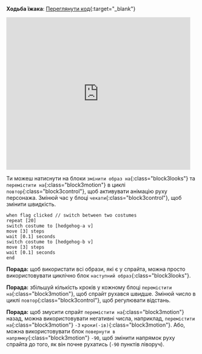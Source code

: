 **Ходьба їжака**: [Переглянути код](https://scratch.mit.edu/projects/499398615/editor){:target="_blank"}

<div class="scratch-preview">
  <iframe allowtransparency="true" width="485" height="402" src="https://scratch.mit.edu/projects/embed/499398615/?autostart=false" frameborder="0"></iframe>
</div>

Ти можеш натиснути на блоки `змінити образ на`{:class="block3looks"} та `перемістити на`{:class="block3motion"} в циклі `повтор`{:class="block3control"}, щоб активувати анімацію руху персонажа. Змінюй час у блоці `чекати`{:class="block3control"}, щоб змінити швидкість.

```blocks3
when flag clicked // switch between two costumes
repeat [20]
switch costume to [hedgehog-a v]
move [3] steps
wait [0.1] seconds
switch costume to [hedgehog-b v]
move [3] steps
wait [0.1] seconds
end
```

**Порада:** щоб використати всі образи, які є у спрайта, можна просто використовувати циклічно блок `наступний образ`{:class="block3looks"}.

**Порада:** збільшуй кількість кроків у кожному блоці `перемістити на`{:class="block3motion"}, щоб спрайт рухався швидше. Змінюй число в циклі `повтор`{:class="block3control"}, щоб регулювати відстань.

**Порада:** щоб змусити спрайт `перемістити на`{:class="block3motion"} назад, можна використовувати негативні числа, наприклад, `перемістити на`{:class="block3motion"} `-3` `кроки(-ів)`{:class="block3motion"}. Або, можна використовувати блок `повернути в напрямку`{:class="block3motion"} `-90`, щоб змінити напрямок руху спрайта до того, як він почне рухатись (`-90` пунктів ліворуч). 

